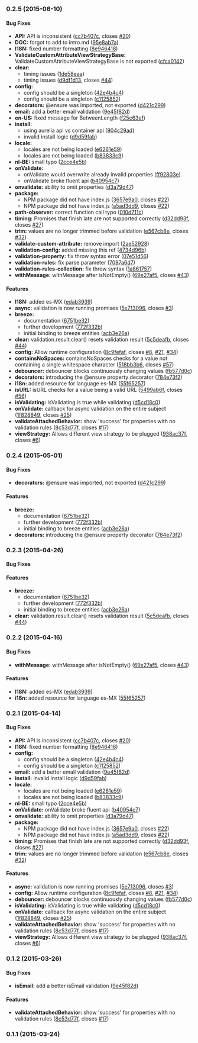 ### 0.2.5 (2015-06-10)


#### Bug Fixes

* **API:** API is inconsistent ([cc7b407c](https://github.com/aurelia/validation/commit/cc7b407c97f499b0b920c2918173d0966882c745), closes [#20](https://github.com/aurelia/validation/issues/20))
* **DOC:** forgot to add to intro.md ([95e8ab7a](https://github.com/aurelia/validation/commit/95e8ab7a5b0cf7e77c8df48426fc688ff5cc6811))
* **I18N:** fixed number formatting ([8e946418](https://github.com/aurelia/validation/commit/8e946418b93e55f7be12d5f74370a186dd2f6346))
* **ValidateCustomAttributeViewStrategyBase:** ValidateCustomAttributeViewStrategyBase  is not exported ([cfca0142](https://github.com/aurelia/validation/commit/cfca0142fff2d1423f6e90eb635e64367e475375))
* **clear:**
  * timing issues ([1de58eaa](https://github.com/aurelia/validation/commit/1de58eaa11f6300b55f049d829df6ff54c1affb6))
  * timing issues ([d9df1d13](https://github.com/aurelia/validation/commit/d9df1d13166440f8661b48bf6c6f943d7fb5c66f), closes [#44](https://github.com/aurelia/validation/issues/44))
* **config:**
  * config should be a singleton ([42e4b4c4](https://github.com/aurelia/validation/commit/42e4b4c484e462363c649bad93add8ee37c6310e))
  * config should be a singleton ([c1125852](https://github.com/aurelia/validation/commit/c11258521bb112c161862235767c5d27042f73ad))
* **decorators:** @ensure was imported, not exported ([d421c299](https://github.com/aurelia/validation/commit/d421c29957d4afb2a6d6b5c4efb8817b17401201))
* **email:** add a better email validation ([9e45f82d](https://github.com/aurelia/validation/commit/9e45f82db028c71a88a5d75c4fdf678c5474e7a3))
* **en-US:** fixed message for BetweenLength ([f25c63ef](https://github.com/aurelia/validation/commit/f25c63ef60981079cfe6a9112357df4c573bf996))
* **install:**
  * using aurelia api vs container api ([904c29ad](https://github.com/aurelia/validation/commit/904c29adff8317d7a4a8099ee17e467a6a2cfec6))
  * invalid install logic ([d9d59fab](https://github.com/aurelia/validation/commit/d9d59fab394f745cb085a5a264eb1a8aa34c7636))
* **locale:**
  * locales are not being loaded ([e6261e59](https://github.com/aurelia/validation/commit/e6261e59843fcd8d53c4f08096bd14b1ef38dcc4))
  * locales are not being loaded ([b83833c9](https://github.com/aurelia/validation/commit/b83833c92cd06ea306f842bcb7e3f1758f5433ae))
* **nl-BE:** small typo ([2cce4e5b](https://github.com/aurelia/validation/commit/2cce4e5b245791e43567b96c61e6c7215b4506ee))
* **onValidate:**
  * onValidate would overwrite already invalid properties ([ff92803e](https://github.com/aurelia/validation/commit/ff92803e91ded0c29855ca73f8d5169abddd3466))
  * onValidate broke fluent api ([b40954c7](https://github.com/aurelia/validation/commit/b40954c7baab3fa537412f09b60e5a064cac842d))
* **onvalidate:** ability to omit properties ([d3a79d47](https://github.com/aurelia/validation/commit/d3a79d47aac5a8e5d760f88a7b3f6d3dce456a38))
* **package:**
  * NPM package did not have index.js ([3657e9a0](https://github.com/aurelia/validation/commit/3657e9a0ed4d10cbd92b1313c17a1d510f6b6eef), closes [#22](https://github.com/aurelia/validation/issues/22))
  * NPM package did not have index.js ([a5ad3dd9](https://github.com/aurelia/validation/commit/a5ad3dd91b08ea6b64fcdc074fc6b7ab7ad5fc63), closes [#22](https://github.com/aurelia/validation/issues/22))
* **path-observer:** correct function call typo ([010d711c](https://github.com/aurelia/validation/commit/010d711c97784aafa20300b2588a2019b1dcbf4e))
* **timing:** Promises that finish late are not supported correctly ([d32dd93f](https://github.com/aurelia/validation/commit/d32dd93f6c5c0565f0a171f73f70da05cb739913), closes [#27](https://github.com/aurelia/validation/issues/27))
* **trim:** values are no longer trimmed before validation ([e567cb8e](https://github.com/aurelia/validation/commit/e567cb8e450fe56a8d1e98fa48ec3d940c052507), closes [#32](https://github.com/aurelia/validation/issues/32))
* **validate-custom-attribute:** remove import ([2ae52928](https://github.com/aurelia/validation/commit/2ae52928015abc7cda3c847bff7dbd433c2e9155))
* **validation-config:** added missing this ref ([4734d96b](https://github.com/aurelia/validation/commit/4734d96b89f1689c09135750ca1c587031fa9ef3))
* **validation-property:** fix throw syntax error ([07e51d56](https://github.com/aurelia/validation/commit/07e51d562846d7ef0806df56246563d1f920c379))
* **validation-rules:** fix parse parameter ([7097a6d7](https://github.com/aurelia/validation/commit/7097a6d7b2152246f9ebe351745923c1478eba50))
* **validation-rules-collection:** fix throw syntax ([1a861757](https://github.com/aurelia/validation/commit/1a861757633726767d5a430aa4a5876d42473b01))
* **withMessage:** withMessage after isNotEmpty() ([69e27af5](https://github.com/aurelia/validation/commit/69e27af5e51f34fc844200d13ab1a68c0f8e6b8c), closes [#43](https://github.com/aurelia/validation/issues/43))


#### Features

* **I18N:** added es-MX ([edab3939](https://github.com/aurelia/validation/commit/edab39390daf928396a6c9b3dad27296b6c79f77))
* **async:** validation is now running promises ([5e713096](https://github.com/aurelia/validation/commit/5e713096ca75a330521d2d1f2c09374f3e190068), closes [#3](https://github.com/aurelia/validation/issues/3))
* **breeze:**
  * documentation ([6751be32](https://github.com/aurelia/validation/commit/6751be32000280ece9e5e00c20b097fc2c3decac))
  * further development ([772f332b](https://github.com/aurelia/validation/commit/772f332b852407e1163c6a461571e75506d48a98))
  * initial binding to breeze entities ([acb3e26a](https://github.com/aurelia/validation/commit/acb3e26af1cff4e9e09a3e875c5db3bab3a24a56))
* **clear:** validation.result.clear() resets validation result ([5c5deafb](https://github.com/aurelia/validation/commit/5c5deafb2f37eb1f9333fdd3321bd2391e21d14d), closes [#44](https://github.com/aurelia/validation/issues/44))
* **config:** Allow runtime configuration ([8c9fefaf](https://github.com/aurelia/validation/commit/8c9fefaf51395fb180aa9575456a335bc69ace6c), closes [#8](https://github.com/aurelia/validation/issues/8), [#21](https://github.com/aurelia/validation/issues/21), [#34](https://github.com/aurelia/validation/issues/34))
* **containsNoSpaces:** containsNoSpaces checks for a value not containing a single whitespace character ([518bb3b6](https://github.com/aurelia/validation/commit/518bb3b60a36a560c3fda4aa1575ccd416bae06f), closes [#57](https://github.com/aurelia/validation/issues/57))
* **debouncer:** debouncer blocks continuously changing values ([fb577d0c](https://github.com/aurelia/validation/commit/fb577d0c1acbfafd2ce835c598c5137e8a694850))
* **decorators:** introducing the @ensure property decorator ([784e73f2](https://github.com/aurelia/validation/commit/784e73f28ed44a357d78528ac9ddc4b26a7cf794))
* **i18n:** added resource for language es-MX ([55f65257](https://github.com/aurelia/validation/commit/55f6525769133b342289c4e262ba616f63dfd2eb))
* **isURL:** isURL checks for a value being a valid URL ([5499ab6f](https://github.com/aurelia/validation/commit/5499ab6f59b719b7efc6c5e9d44510b8dfc3987d), closes [#56](https://github.com/aurelia/validation/issues/56))
* **isValidating:** isValidating is true while validating ([d5cd18c0](https://github.com/aurelia/validation/commit/d5cd18c0601d1246ac1af9cf274db160ebdd26ba))
* **onValidate:** callback for async validation on the entire subject ([1f828849](https://github.com/aurelia/validation/commit/1f828849ed13e31088b3c5e88254bacc51153d19), closes [#25](https://github.com/aurelia/validation/issues/25))
* **validateAttachedBehavior:** show 'success' for properties with no validation rules ([8c53d77f](https://github.com/aurelia/validation/commit/8c53d77f9d10d1abc0f53898dce13ba0d216dda7), closes [#17](https://github.com/aurelia/validation/issues/17))
* **viewStrategy:** Allows different view strategy to be plugged ([938ac37f](https://github.com/aurelia/validation/commit/938ac37f12b23db2f72e820ef3405fec63ee8c68), closes [#6](https://github.com/aurelia/validation/issues/6))


### 0.2.4 (2015-05-01)


#### Bug Fixes

* **decorators:** @ensure was imported, not exported ([d421c299](https://github.com/aurelia/validation/commit/d421c29957d4afb2a6d6b5c4efb8817b17401201))

#### Features

* **breeze:**
  * documentation ([6751be32](https://github.com/aurelia/validation/commit/6751be32000280ece9e5e00c20b097fc2c3decac))
  * further development ([772f332b](https://github.com/aurelia/validation/commit/772f332b852407e1163c6a461571e75506d48a98))
  * initial binding to breeze entities ([acb3e26a](https://github.com/aurelia/validation/commit/acb3e26af1cff4e9e09a3e875c5db3bab3a24a56))
* **decorators:** introducing the @ensure property decorator ([784e73f2](https://github.com/aurelia/validation/commit/784e73f28ed44a357d78528ac9ddc4b26a7cf794))


### 0.2.3 (2015-04-26)


#### Bug Fixes


#### Features

* **breeze:**
  * documentation ([6751be32](https://github.com/aurelia/validation/commit/6751be32000280ece9e5e00c20b097fc2c3decac))
  * further development ([772f332b](https://github.com/aurelia/validation/commit/772f332b852407e1163c6a461571e75506d48a98))
  * initial binding to breeze entities ([acb3e26a](https://github.com/aurelia/validation/commit/acb3e26af1cff4e9e09a3e875c5db3bab3a24a56))
* **clear:** validation.result.clear() resets validation result ([5c5deafb](https://github.com/aurelia/validation/commit/5c5deafb2f37eb1f9333fdd3321bd2391e21d14d), closes [#44](https://github.com/aurelia/validation/issues/44))


### 0.2.2 (2015-04-16)


#### Bug Fixes

* **withMessage:** withMessage after isNotEmpty() ([69e27af5](https://github.com/aurelia/validation/commit/69e27af5e51f34fc844200d13ab1a68c0f8e6b8c), closes [#43](https://github.com/aurelia/validation/issues/43))


#### Features

* **I18N:** added es-MX ([edab3939](https://github.com/aurelia/validation/commit/edab39390daf928396a6c9b3dad27296b6c79f77))
* **i18n:** added resource for language es-MX ([55f65257](https://github.com/aurelia/validation/commit/55f6525769133b342289c4e262ba616f63dfd2eb))


### 0.2.1 (2015-04-14)


#### Bug Fixes

* **API:** API is inconsistent ([cc7b407c](https://github.com/aurelia/validation/commit/cc7b407c97f499b0b920c2918173d0966882c745), closes [#20](https://github.com/aurelia/validation/issues/20))
* **I18N:** fixed number formatting ([8e946418](https://github.com/aurelia/validation/commit/8e946418b93e55f7be12d5f74370a186dd2f6346))
* **config:**
  * config should be a singleton ([42e4b4c4](https://github.com/aurelia/validation/commit/42e4b4c484e462363c649bad93add8ee37c6310e))
  * config should be a singleton ([c1125852](https://github.com/aurelia/validation/commit/c11258521bb112c161862235767c5d27042f73ad))
* **email:** add a better email validation ([9e45f82d](https://github.com/aurelia/validation/commit/9e45f82db028c71a88a5d75c4fdf678c5474e7a3))
* **install:** invalid install logic ([d9d59fab](https://github.com/aurelia/validation/commit/d9d59fab394f745cb085a5a264eb1a8aa34c7636))
* **locale:**
  * locales are not being loaded ([e6261e59](https://github.com/aurelia/validation/commit/e6261e59843fcd8d53c4f08096bd14b1ef38dcc4))
  * locales are not being loaded ([b83833c9](https://github.com/aurelia/validation/commit/b83833c92cd06ea306f842bcb7e3f1758f5433ae))
* **nl-BE:** small typo ([2cce4e5b](https://github.com/aurelia/validation/commit/2cce4e5b245791e43567b96c61e6c7215b4506ee))
* **onValidate:** onValidate broke fluent api ([b40954c7](https://github.com/aurelia/validation/commit/b40954c7baab3fa537412f09b60e5a064cac842d))
* **onvalidate:** ability to omit properties ([d3a79d47](https://github.com/aurelia/validation/commit/d3a79d47aac5a8e5d760f88a7b3f6d3dce456a38))
* **package:**
  * NPM package did not have index.js ([3657e9a0](https://github.com/aurelia/validation/commit/3657e9a0ed4d10cbd92b1313c17a1d510f6b6eef), closes [#22](https://github.com/aurelia/validation/issues/22))
  * NPM package did not have index.js ([a5ad3dd9](https://github.com/aurelia/validation/commit/a5ad3dd91b08ea6b64fcdc074fc6b7ab7ad5fc63), closes [#22](https://github.com/aurelia/validation/issues/22))
* **timing:** Promises that finish late are not supported correctly ([d32dd93f](https://github.com/aurelia/validation/commit/d32dd93f6c5c0565f0a171f73f70da05cb739913), closes [#27](https://github.com/aurelia/validation/issues/27))
* **trim:** values are no longer trimmed before validation ([e567cb8e](https://github.com/aurelia/validation/commit/e567cb8e450fe56a8d1e98fa48ec3d940c052507), closes [#32](https://github.com/aurelia/validation/issues/32))


#### Features

* **async:** validation is now running promises ([5e713096](https://github.com/aurelia/validation/commit/5e713096ca75a330521d2d1f2c09374f3e190068), closes [#3](https://github.com/aurelia/validation/issues/3))
* **config:** Allow runtime configuration ([8c9fefaf](https://github.com/aurelia/validation/commit/8c9fefaf51395fb180aa9575456a335bc69ace6c), closes [#8](https://github.com/aurelia/validation/issues/8), [#21](https://github.com/aurelia/validation/issues/21), [#34](https://github.com/aurelia/validation/issues/34))
* **debouncer:** debouncer blocks continuously changing values ([fb577d0c](https://github.com/aurelia/validation/commit/fb577d0c1acbfafd2ce835c598c5137e8a694850))
* **isValidating:** isValidating is true while validating ([d5cd18c0](https://github.com/aurelia/validation/commit/d5cd18c0601d1246ac1af9cf274db160ebdd26ba))
* **onValidate:** callback for async validation on the entire subject ([1f828849](https://github.com/aurelia/validation/commit/1f828849ed13e31088b3c5e88254bacc51153d19), closes [#25](https://github.com/aurelia/validation/issues/25))
* **validateAttachedBehavior:** show 'success' for properties with no validation rules ([8c53d77f](https://github.com/aurelia/validation/commit/8c53d77f9d10d1abc0f53898dce13ba0d216dda7), closes [#17](https://github.com/aurelia/validation/issues/17))
* **viewStrategy:** Allows different view strategy to be plugged ([938ac37f](https://github.com/aurelia/validation/commit/938ac37f12b23db2f72e820ef3405fec63ee8c68), closes [#6](https://github.com/aurelia/validation/issues/6))


### 0.1.2 (2015-03-26)


#### Bug Fixes

* **isEmail:** add a better isEmail validation ([9e45f82d](https://github.com/aurelia/validation/commit/9e45f82db028c71a88a5d75c4fdf678c5474e7a3))


#### Features

* **validateAttachedBehavior:** show 'success' for properties with no validation rules ([8c53d77f](https://github.com/aurelia/validation/commit/8c53d77f9d10d1abc0f53898dce13ba0d216dda7), closes [#17](https://github.com/aurelia/validation/issues/17))


### 0.1.1 (2015-03-24)

